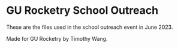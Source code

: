 # GU Rocketry School Outreach

These are the files used in the school outreach event in June 2023.

Made for GU Rocketry by Timothy Wang.
